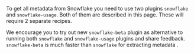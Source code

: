 To get all metadata from Snowflake you need to use two plugins `snowflake` and `snowflake-usage`. Both of them are described in this page. These will require 2 separate recipes.


We encourage you to try out new `snowflake-beta` plugin as alternative to running both `snowflake` and `snowflake-usage` plugins and share feedback. `snowflake-beta` is much faster than `snowflake` for extracting metadata .